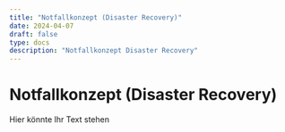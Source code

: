 ```yaml
---
title: "Notfallkonzept (Disaster Recovery)"
date: 2024-04-07
draft: false
type: docs
description: "Notfallkonzept Disaster Recovery"
---
```


# Notfallkonzept (Disaster Recovery)

Hier könnte Ihr Text stehen